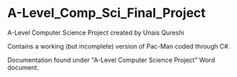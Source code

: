 # A-Level_Comp_Sci_Final_Project

A-Level Computer Science Project created by Unais Qureshi

Contains a working (but incomplete) version of Pac-Man coded through C#.

Documentation found under "A-Level Computer Science Project" Word document.
